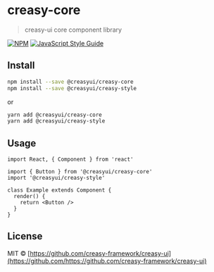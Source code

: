 # creasy-core

> creasy-ui core component library

[![NPM](https://img.shields.io/npm/v/creasy-core.svg)](https://www.npmjs.com/package/@creasyui/creasy-core) [![JavaScript Style Guide](https://img.shields.io/badge/code_style-standard-brightgreen.svg)](https://standardjs.com)

## Install

```bash
npm install --save @creasyui/creasy-core
npm install --save @creasyui/creasy-style
```

or

```bash
yarn add @creasyui/creasy-core
yarn add @creasyui/creasy-style
```

## Usage

```tsx
import React, { Component } from 'react'

import { Button } from '@creasyui/creasy-core'
import '@creasyui/creasy-style'

class Example extends Component {
  render() {
    return <Button />
  }
}
```

## License

MIT © [https://github.com/creasy-framework/creasy-ui](https://github.com/https://github.com/creasy-framework/creasy-ui)
